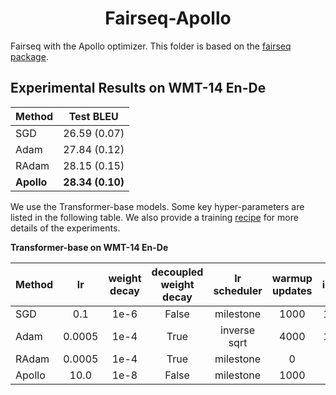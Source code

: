 <h1 align="center">Fairseq-Apollo</h1>

Fairseq with the Apollo optimizer. This folder is based on the [fairseq package](https://github.com/pytorch/fairseq). 

## Experimental Results on WMT-14 En-De

| Method     |  Test BLEU       |
| :--------  |  :-------------: |
| SGD        |  26.59 (0.07)    |
| Adam       |  27.84 (0.12)    |
| RAdam      |  28.15 (0.15)    |
| **Apollo** | **28.34 (0.10)** |

We use the Transformer-base models.
Some key hyper-parameters are listed in the following table.
We also provide a training [recipe](/recipe.md) for more details of the experiments.

**Transformer-base on WMT-14 En-De**

|  Method    |    lr      |  weight decay  |  decoupled weight decay |    lr scheduler     |  warmup updates  |  init_lr  |  gradient clip  |
| :--------- | :--------: | :------------: | :---------------------: | :-----------------: | :--------------: | :-------: | :-------------: |
|  SGD       |   0.1      |      1e-6      |         False           |      milestone      |       1000       |    1e-4   |      1.0        |
|  Adam      |   0.0005   |      1e-4      |         True            |    inverse sqrt     |       4000       |    1e-7   |      1.0        |
|  RAdam     |   0.0005   |      1e-4      |         True            |      milestone      |        0         |     NA    |      1.0        |
|  Apollo    |   10.0     |      1e-8      |         False           |      milestone      |       1000       |    0.01   |      1.0        |

